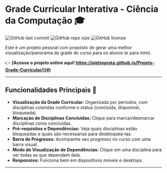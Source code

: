 # Grade Curricular Interativa - Ciência da Computação 🎓

![GitHub last commit](https://img.shields.io/github/last-commit/seu-usuario/seu-repositorio)
![GitHub repo size](https://img.shields.io/github/repo-size/seu-usuario/seu-repositorio)
![GitHub license](https://img.shields.io/github/license/seu-usuario/seu-repositorio)

Este é um projeto pessoal com propósto de gerar uma melhor visualização/panorama da grade do curso para os alunos (e para mim).


👉 **[Acesse o projeto online aqui! https://pietroprata.github.io/Projeto-Grade-Curricular/](#)** 

---

## Funcionalidades Principais 🚀

- **Visualização da Grade Curricular:** Organizada por períodos, com disciplinas coloridas conforme o status (concluída, disponível, bloqueada).
- **Marcação de Disciplinas Concluídas:** Clique para marcar/desmarcar disciplinas como concluídas.
- **Pré-requisitos e Dependências:** Veja quais disciplinas estão bloqueadas e quais são necessárias para desbloqueá-las.
- **Barra de Progresso:** Acompanhe seu progresso no curso com uma barra visual.
- **Modo de Visualização de Dependências:** Clique em uma disciplina para ver todas as que dependem dela.
- **Responsivo:** Funciona bem em dispositivos móveis e desktops.

---
